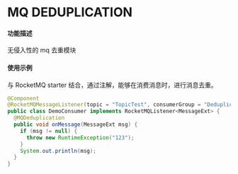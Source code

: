 # MQ DEDUPLICATION
#### 功能描述
无侵入性的 mq 去重模块

#### 使用示例
与 RocketMQ starter 结合，通过注解，能够在消费消息时，进行消息去重。
```java
@Component
@RocketMQMessageListener(topic = "TopicTest", consumerGroup = "DeduplicationGroup")
public class DemoConsumer implements RocketMQListener<MessageExt> {
  @MQDeduplication
  public void onMessage(MessageExt msg) {
    if (msg != null) {
      throw new RuntimeException("123");
    }
    System.out.println(msg);
  }
}
```